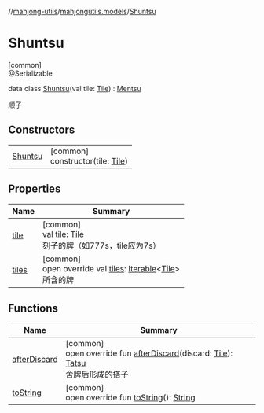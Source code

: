 //[mahjong-utils](../../../index.md)/[mahjongutils.models](../index.md)/[Shuntsu](index.md)

# Shuntsu

[common]\
@Serializable

data class [Shuntsu](index.md)(val tile: [Tile](../-tile/index.md)) : [Mentsu](../-mentsu/index.md)

顺子

## Constructors

| | |
|---|---|
| [Shuntsu](-shuntsu.md) | [common]<br>constructor(tile: [Tile](../-tile/index.md)) |

## Properties

| Name | Summary |
|---|---|
| [tile](tile.md) | [common]<br>val [tile](tile.md): [Tile](../-tile/index.md)<br>刻子的牌（如777s，tile应为7s） |
| [tiles](tiles.md) | [common]<br>open override val [tiles](tiles.md): [Iterable](https://kotlinlang.org/api/latest/jvm/stdlib/kotlin.collections/-iterable/index.html)&lt;[Tile](../-tile/index.md)&gt;<br>所含的牌 |

## Functions

| Name | Summary |
|---|---|
| [afterDiscard](after-discard.md) | [common]<br>open override fun [afterDiscard](after-discard.md)(discard: [Tile](../-tile/index.md)): [Tatsu](../-tatsu/index.md)<br>舍牌后形成的搭子 |
| [toString](to-string.md) | [common]<br>open override fun [toString](to-string.md)(): [String](https://kotlinlang.org/api/latest/jvm/stdlib/kotlin/-string/index.html) |

